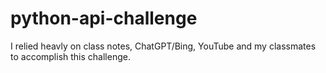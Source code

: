 # python-api-challenge
I relied heavly on class notes, ChatGPT/Bing, YouTube and my classmates to accomplish this challenge.
